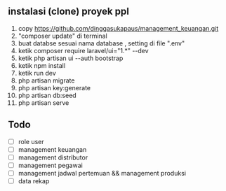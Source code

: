 ## instalasi (clone) proyek ppl

1.  copy https://github.com/dinggasukapaus/management_keuangan.git
2.  "composer update" di terminal
3.  buat databse sesuai nama database , setting di file ".env"
4.  ketik composer require laravel/ui="1.\*" --dev
5.  ketik php artisan ui --auth bootstrap
6.  ketik npm install
7.  ketik run dev
8.  php artisan migrate
9.  php artisan key:generate
10. php artisan db:seed
11. php artisan serve

## Todo

-   [ ] role user
-   [ ] management keuangan
-   [ ] management distributor
-   [ ] management pegawai
-   [ ] management jadwal pertemuan && management produksi
-   [ ] data rekap
